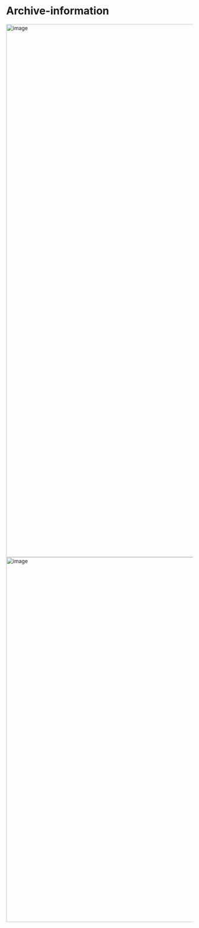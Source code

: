# Archive-information
<img width="1440" alt="image" src="https://github.com/seungji2001/Archive-information/assets/86452494/2a097e47-b23d-445c-baaf-7ed2b2c6f587">
<img width="986" alt="image" src="https://github.com/seungji2001/Archive-information/assets/86452494/7fb34113-08e7-4d1b-b526-7ca8ec438f9e">

